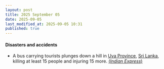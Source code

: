 ```yaml
---
layout: post
title: 2025 September 05
date: 2025-09-05
last_modified_at: 2025-09-05 10:31
published: true
---
```



#### Disasters and accidents

* A bus carrying tourists plunges down a hill in [Uva Province](https://en.wikipedia.org/wiki/Uva_Province "Uva Province"), [Sri Lanka](https://en.wikipedia.org/wiki/Sri_Lanka "Sri Lanka"), killing at least 15 people and injuring 15 more. [(*Indian Express*)](https://indianexpress.com/article/world/sri-lanka-bus-crash-deaths-10231848/)
